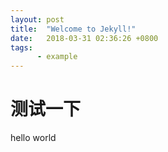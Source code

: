 ```yaml
---
layout: post
title:  "Welcome to Jekyll!"
date:   2018-03-31 02:36:26 +0800
tags:
      - example
---
```


# 测试一下

hello world